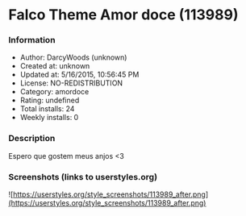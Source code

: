 # Falco Theme Amor doce (113989)

### Information
- Author: DarcyWoods (unknown)
- Created at: unknown
- Updated at: 5/16/2015, 10:56:45 PM
- License: NO-REDISTRIBUTION
- Category: amordoce
- Rating: undefined
- Total installs: 24
- Weekly installs: 0


### Description
Espero que gostem meus anjos <3


### Screenshots (links to userstyles.org)
![https://userstyles.org/style_screenshots/113989_after.png](https://userstyles.org/style_screenshots/113989_after.png)


